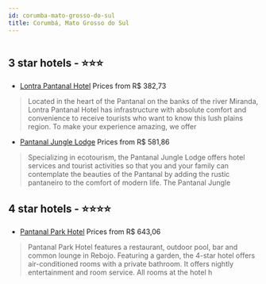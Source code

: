 ```yaml
---
id: corumba-mato-grosso-do-sul
title: Corumbá, Mato Grosso do Sul
---
```


<center><img src="http://media.omnibees.com/Images/9856/Property/469652.jpg" alt="" /></center>


##  3 star hotels - ⭐️⭐️⭐️

-    [Lontra Pantanal Hotel](https://us.hurb.com/hotels/corumba/lontra-pantanal-hotel-OMN-8855?cmp=18055) Prices from R$ 382,73
   > Located in the heart of the Pantanal on the banks of the river Miranda, Lontra Pantanal Hotel has infrastructure with absolute comfort and convenience to receive tourists who want to know this lush plains region. To make your experience amazing, we offer 
-    [Pantanal Jungle Lodge](https://us.hurb.com/hotels/corumba/pantanal-jungle-lodge-OMN-8853?cmp=18055) Prices from R$ 581,86
   > Specializing in ecotourism, the Pantanal Jungle Lodge offers hotel services and tourist activities so that you and your family can contemplate the beauties of the Pantanal by adding the rustic pantaneiro to the comfort of modern life. The Pantanal Jungle 

##  4 star hotels - ⭐️⭐️⭐️⭐️

-    [Pantanal Park Hotel](https://us.hurb.com/hotels/corumba/pantanal-park-hotel-OMN-9856?cmp=18055) Prices from R$ 643,06
   > Pantanal Park Hotel features a restaurant, outdoor pool, bar and common lounge in Rebojo. Featuring a garden, the 4-star hotel offers air-conditioned rooms with a private bathroom. It offers nightly entertainment and room service. All rooms at the hotel h
